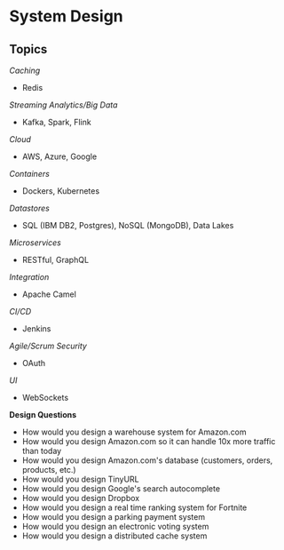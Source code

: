 # System Design

**Topics**
---
*Caching*  
- Redis

*Streaming Analytics/Big Data*  
- Kafka, Spark, Flink  

*Cloud*  
- AWS, Azure, Google  

*Containers*  
- Dockers, Kubernetes  

*Datastores*  
- SQL (IBM DB2, Postgres), NoSQL (MongoDB), Data Lakes  

*Microservices*  
- RESTful, GraphQL  

*Integration*  
- Apache Camel  

*CI/CD*  
- Jenkins  

*Agile/Scrum*
*Security*  
- OAuth  

*UI*  
- WebSockets  

**Design Questions**
- How would you design a warehouse system for Amazon.com
- How would you design Amazon.com so it can handle 10x more traffic than today
- How would you design Amazon.com's database (customers, orders, products, etc.)
- How would you design TinyURL
- How would you design Google's search autocomplete
- How would you design Dropbox
- How would you design a real time ranking system for Fortnite
- How would you design a parking payment system
- How would you design an electronic voting system
- How would you design a distributed cache system
